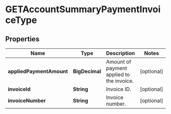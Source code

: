 

# GETAccountSummaryPaymentInvoiceType


## Properties

| Name | Type | Description | Notes |
|------------ | ------------- | ------------- | -------------|
|**appliedPaymentAmount** | **BigDecimal** | Amount of payment applied to the invoice.  |  [optional] |
|**invoiceId** | **String** | Invoice ID.  |  [optional] |
|**invoiceNumber** | **String** | Invoice number.  |  [optional] |



